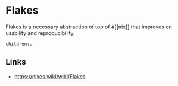
# Flakes

Flakes is a necessary abstraction of top of #[[nix]] that improves on usability and reproducibility.

```query
children:.
```

## Links

- https://nixos.wiki/wiki/Flakes